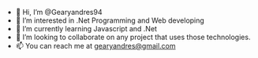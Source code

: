 - 👋 Hi, I’m @Gearyandres94
- 👀 I’m interested in .Net Programming and Web developing
- 🌱 I’m currently learning Javascript and .Net
- 💞️ I’m looking to collaborate on any project that uses those technologies.
- 📫 You can reach me at gearyandres@gmail.com

<!---
Gearyandres94/Gearyandres94 is a ✨ special ✨ repository because its `README.md` (this file) appears on your GitHub profile.
You can click the Preview link to take a look at your changes.
--->
